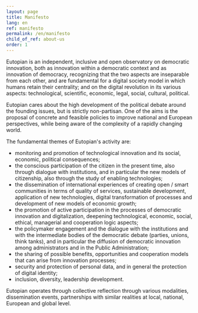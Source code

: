 ```yaml
---
layout: page
title: Manifesto
lang: en
ref: manifesto
permalink: /en/manifesto
child_of_ref: about-us
order: 1
---
```


Eutopian is an independent, inclusive and open observatory on democratic innovation, both as innovation within a democratic context and as innovation of democracy, recognizing that the two aspects are inseparable from each other, and are fundamental for a digital society model in which humans retain their centrality; and on the digital revolution in its various aspects: technological, scientific, economic, legal, social, cultural, political.

Eutopian cares about the high development of the political debate around the founding issues, but is strictly non-partisan. One of the aims is the proposal of concrete and feasible policies to improve national and European perspectives, while being aware of the complexity of a rapidly changing world.

The fundamental themes of Eutopian's activity are:
- monitoring and promotion of technological innovation and its social, economic, political consequences;
- the conscious participation of the citizen in the present time, also through dialogue with institutions, and in particular the new models of citizenship, also through the study of enabling technologies;
- the dissemination of international experiences of creating open / smart communities in terms of quality of services, sustainable development, application of new technologies, digital transformation of processes and development of new models of economic growth;
- the promotion of active participation in the processes of democratic innovation and digitalization, deepening technological, economic, social, ethical, managerial and cooperation logic aspects;
- the policymaker engagement and the dialogue with the institutions and with the intermediate bodies of the democratic debate (parties, unions, think tanks), and in particular the diffusion of democratic innovation among administrators and in the Public Administration;
- the sharing of possible benefits, opportunities and cooperation models that can arise from innovation processes;
- security and protection of personal data, and in general the protection of digital identity;
- inclusion, diversity, leadership development.

Eutopian operates through collective reflection through various modalities, dissemination events, partnerships with similar realities at local, national, European and global level.
